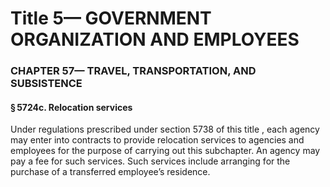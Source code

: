 
# Title 5— GOVERNMENT ORGANIZATION AND EMPLOYEES
### CHAPTER 57— TRAVEL, TRANSPORTATION, AND SUBSISTENCE
#### § 5724c. Relocation services

Under regulations prescribed under section 5738 of this title , each agency may enter into contracts to provide relocation services to agencies and employees for the purpose of carrying out this subchapter. An agency may pay a fee for such services. Such services include arranging for the purchase of a transferred employee’s residence.
